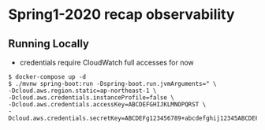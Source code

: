 # Spring1-2020 recap observability

## Running Locally

- credentials require CloudWatch full accesses for now
 
```shell
$ docker-compose up -d
$ ./mvnw spring-boot:run -Dspring-boot.run.jvmArguments=" \
-Dcloud.aws.region.static=ap-northeast-1 \
-Dcloud.aws.credentials.instanceProfile=false \
-Dcloud.aws.credentials.accessKey=ABCDEFGHIJKLMNOPQRST \
-Dcloud.aws.credentials.secretKey=ABCDEFg123456789+abcdefghij12345ABCDEFGH"
```

